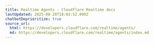 ```yaml
---
title: Realtime Agents · Cloudflare Realtime docs
lastUpdated: 2025-08-28T18:02:52.000Z
chatbotDeprioritize: true
source_url:
  html: https://developers.cloudflare.com/realtime/agents/
  md: https://developers.cloudflare.com/realtime/agents/index.md
---
```


